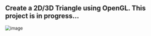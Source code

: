 
## Create a 2D/3D Triangle using OpenGL. This project is in progress...

![image](https://github.com/user-attachments/assets/aad13d1a-3c59-4b0a-a4aa-6f6f4269e3e9)

